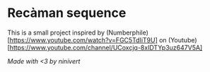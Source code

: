 # Recàman sequence

This is a small project inspired by (Numberphile)[https://www.youtube.com/watch?v=FGC5TdIiT9U] on (Youtube)[https://www.youtube.com/channel/UCoxcjq-8xIDTYp3uz647V5A]

*Made with <3 by ninivert*
